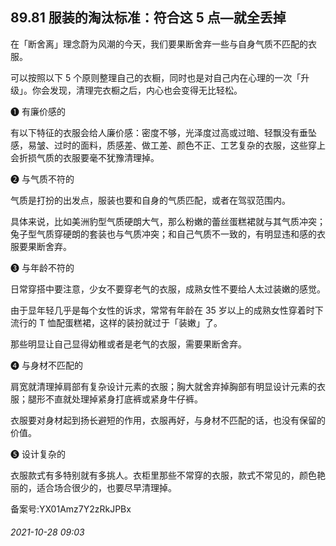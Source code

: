 ## 89.81 服装的淘汰标准：符合这 5 点—就全丢掉
在「断舍离」理念蔚为风潮的今天，我们要果断舍弃一些与自身气质不匹配的衣服。



可以按照以下 5 个原则整理自己的衣橱，同时也是对自己内在心理的一次「升级」。你会发现，清理完衣橱之后，内心也会变得无比轻松。



❶
 有廉价感的
 



有以下特征的衣服会给人廉价感：密度不够，光泽度过高或过暗、轻飘没有垂坠感，易皱、过时的面料，质感差、做工差、颜色不正、工艺复杂的衣服，这些穿上会折损气质的衣服要毫不犹豫清理掉。



❷
 与气质不符的
 



气质是打扮的出发点，服装也要和自身的气质匹配，或者在驾驭范围内。



具体来说，比如美洲豹型气质硬朗大气，那么粉嫩的蕾丝蛋糕裙就与其气质冲突；兔子型气质穿硬朗的套装也与气质冲突；和自己气质不一致的，有明显违和感的衣服要果断舍弃。



❸
 与年龄不符的
 



日常穿搭中要注意，少女不要穿老气的衣服，成熟女性不要给人太过装嫩的感觉。



由于显年轻几乎是每个女性的诉求，常常有年龄在 35 岁以上的成熟女性穿着时下流行的 T 恤配蛋糕裙，这样的装扮就过于「装嫩」了。



那些明显让自己显得幼稚或者是老气的衣服，需要果断舍弃。



❹
 与身材不匹配的
 



肩宽就清理掉肩部有复杂设计元素的衣服；胸大就舍弃掉胸部有明显设计元素的衣服；腿形不直就处理掉紧身打底裤或紧身牛仔裤。



衣服要对身材起到扬长避短的作用，衣服再好，与身材不匹配的话，也没有保留的价值。



❺
 设计复杂的
 



衣服款式有多特别就有多挑人。衣柜里那些不常穿的衣服，款式不常见的，颜色艳丽的，适合场合很少的，也要尽早清理掉。



备案号:YX01Amz7Y2zRkJPBx


###### 2021-10-28 09:03
